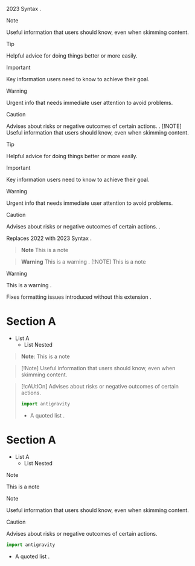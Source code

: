 2023 Syntax
.
> [!NOTE]
> Useful information that users should know, even when skimming content.

> [!TIP]
> Helpful advice for doing things better or more easily.

> [!IMPORTANT]
> Key information users need to know to achieve their goal.

> [!WARNING]
> Urgent info that needs immediate user attention to avoid problems.

> [!CAUTION]
> Advises about risks or negative outcomes of certain actions.
.
> [!NOTE]
> Useful information that users should know, even when skimming content.

> [!TIP]
> Helpful advice for doing things better or more easily.

> [!IMPORTANT]
> Key information users need to know to achieve their goal.

> [!WARNING]
> Urgent info that needs immediate user attention to avoid problems.

> [!CAUTION]
> Advises about risks or negative outcomes of certain actions.
.

Replaces 2022 with 2023 Syntax
.
> **Note**
> This is a note

> **Warning**
> This is a warning
.
> [!NOTE]
> This is a note

> [!WARNING]
> This is a warning
.

Fixes formatting issues introduced without this extension
.
# Section A

- List A
  - List Nested

> **Note**: This is a note

>  \[!Note\] Useful information that users should know, even when skimming content.

> \[!cAUtIOn\]
> Advises about risks or negative outcomes of certain actions.
>
> ```py
> import antigravity
> ```
>
> - A quoted list
.
# Section A

- List A
  - List Nested

> [!NOTE]
> This is a note

> [!NOTE]
> Useful information that users should know, even when skimming content.

> [!CAUTION]
> Advises about risks or negative outcomes of certain actions.
>
> ```py
> import antigravity
> ```
>
> - A quoted list
.
